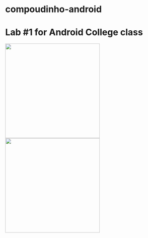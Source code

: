 # compoudinho-android

# Lab #1 for Android College class
<div>
  <img src="https://user-images.githubusercontent.com/46557266/163002793-6e4b77ae-0df4-4897-9161-7f394a2abb67.png" width="300"/>
  <img src="https://user-images.githubusercontent.com/46557266/163003040-5701df6b-763d-4c0c-a046-9e3fe77ac90c.png" width="300"/>
</div>
